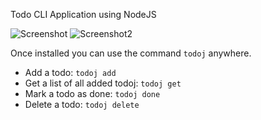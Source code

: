Todo CLI Application using NodeJS

<!-- Now published! https://www.npmjs.com/package/todoj -->

![Screenshot](https://user-images.githubusercontent.com/49443829/83349729-b35cb880-a354-11ea-932b-fa6641aa0ba3.png)
![Screenshot2](https://user-images.githubusercontent.com/49443829/83349733-bd7eb700-a354-11ea-8f60-d99fcd150bba.png)

Once installed you can use the command `todoj` anywhere.

- Add a todo: `todoj add`
- Get a list of all added todoj: `todoj get`
- Mark a todo as done: `todoj done`
- Delete a todo: `todoj delete`
